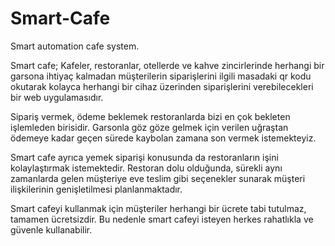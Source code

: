 # Smart-Cafe
Smart automation cafe system.

Smart cafe; Kafeler, restoranlar, otellerde ve kahve zincirlerinde herhangi bir garsona ihtiyaç kalmadan müşterilerin siparişlerini ilgili masadaki qr kodu okutarak kolayca herhangi bir cihaz üzerinden siparişlerini verebilecekleri bir web uygulamasıdır.

Sipariş vermek, ödeme beklemek restoranlarda bizi en çok bekleten işlemleden birisidir. Garsonla göz göze gelmek için verilen uğraştan ödemeye kadar geçen sürede kaybolan zamana son vermek istemekteyiz.

Smart cafe ayrıca yemek siparişi konusunda da restoranların işini kolaylaştırmak istemektedir.  Restoran dolu olduğunda, sürekli aynı zamanlarda gelen müşteriye eve teslim gibi seçenekler sunarak müşteri ilişkilerinin genişletilmesi planlanmaktadır.

Smart cafeyi kullanmak için müşteriler herhangi bir ücrete tabi tutulmaz, tamamen ücretsizdir.  Bu nedenle smart cafeyi isteyen herkes rahatlıkla ve güvenle kullanabilir.

